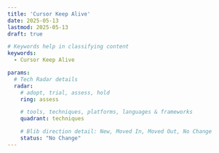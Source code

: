 ```yaml
---
title: 'Cursor Keep Alive'
date: 2025-05-13
lastmod: 2025-05-13
draft: true

# Keywords help in classifying content
keywords:
  - Cursor Keep Alive

params:
  # Tech Radar details
  radar:
    # adopt, trial, assess, hold
    ring: assess

    # tools, techniques, platforms, languages & frameworks
    quadrant: techniques

    # Blib direction detail: New, Moved In, Moved Out, No Change
    status: "No Change"
---
```


<!-- TODO: Add a Summary -->

<!--more-->

<!-- TODO: Add additional info -->
